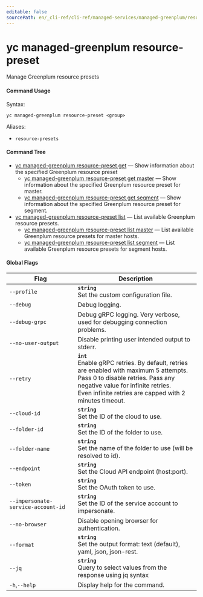 ```yaml
---
editable: false
sourcePath: en/_cli-ref/cli-ref/managed-services/managed-greenplum/resource-preset/index.md
---
```


# yc managed-greenplum resource-preset

Manage Greenplum resource presets

#### Command Usage

Syntax: 

`yc managed-greenplum resource-preset <group>`

Aliases: 

- `resource-presets`

#### Command Tree

- [yc managed-greenplum resource-preset get](get/index.md) — Show information about the specified Greenplum resource preset
	- [yc managed-greenplum resource-preset get master](get/master.md) — Show information about the specified Greenplum resource preset for master.
	- [yc managed-greenplum resource-preset get segment](get/segment.md) — Show information about the specified Greenplum resource preset for segment.
- [yc managed-greenplum resource-preset list](list/index.md) — List available Greenplum resource presets.
	- [yc managed-greenplum resource-preset list master](list/master.md) — List available Greenplum resource presets for master hosts.
	- [yc managed-greenplum resource-preset list segment](list/segment.md) — List available Greenplum resource presets for segment hosts.

#### Global Flags

| Flag | Description |
|----|----|
|`--profile`|<b>`string`</b><br/>Set the custom configuration file.|
|`--debug`|Debug logging.|
|`--debug-grpc`|Debug gRPC logging. Very verbose, used for debugging connection problems.|
|`--no-user-output`|Disable printing user intended output to stderr.|
|`--retry`|<b>`int`</b><br/>Enable gRPC retries. By default, retries are enabled with maximum 5 attempts.<br/>Pass 0 to disable retries. Pass any negative value for infinite retries.<br/>Even infinite retries are capped with 2 minutes timeout.|
|`--cloud-id`|<b>`string`</b><br/>Set the ID of the cloud to use.|
|`--folder-id`|<b>`string`</b><br/>Set the ID of the folder to use.|
|`--folder-name`|<b>`string`</b><br/>Set the name of the folder to use (will be resolved to id).|
|`--endpoint`|<b>`string`</b><br/>Set the Cloud API endpoint (host:port).|
|`--token`|<b>`string`</b><br/>Set the OAuth token to use.|
|`--impersonate-service-account-id`|<b>`string`</b><br/>Set the ID of the service account to impersonate.|
|`--no-browser`|Disable opening browser for authentication.|
|`--format`|<b>`string`</b><br/>Set the output format: text (default), yaml, json, json-rest.|
|`--jq`|<b>`string`</b><br/>Query to select values from the response using jq syntax|
|`-h`,`--help`|Display help for the command.|
